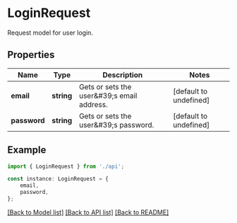# LoginRequest

Request model for user login.

## Properties

Name | Type | Description | Notes
------------ | ------------- | ------------- | -------------
**email** | **string** | Gets or sets the user\&#39;s email address. | [default to undefined]
**password** | **string** | Gets or sets the user\&#39;s password. | [default to undefined]

## Example

```typescript
import { LoginRequest } from './api';

const instance: LoginRequest = {
    email,
    password,
};
```

[[Back to Model list]](../README.md#documentation-for-models) [[Back to API list]](../README.md#documentation-for-api-endpoints) [[Back to README]](../README.md)
